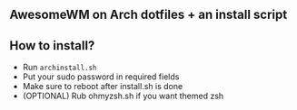 ## AwesomeWM on Arch dotfiles + an install script

## How to install? 

- Run `archinstall.sh`
- Put your sudo password in required fields
- Make sure to reboot after install.sh is done
- (OPTIONAL) Rub ohmyzsh.sh if you want themed zsh
